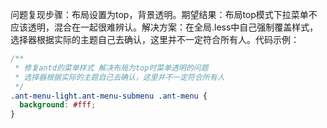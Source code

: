 问题复现步骤：布局设置为top，背景透明。期望结果：布局top模式下拉菜单不应该透明，混合在一起很难辨认。解决方案：在全局.less中自己强制覆盖样式，选择器根据实际的主题自己去确认，这里并不一定符合所有人。代码示例：

```css
/**
 * 修复antd的菜单样式 解决布局为top时菜单透明的问题
 * 选择器根据实际的主题自己去确认，这里并不一定符合所有人
 */
.ant-menu-light.ant-menu-submenu .ant-menu {
  background: #fff;
}
```
